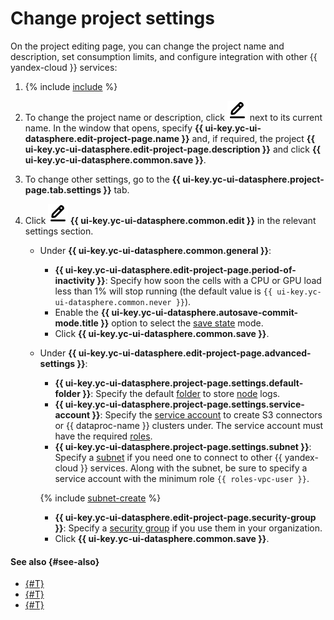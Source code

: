# Change project settings

On the project editing page, you can change the project name and description, set consumption limits, and configure integration with other {{ yandex-cloud }} services:

1. {% include [include](../../../_includes/datasphere/ui-find-project.md) %}
1. To change the project name or description, click ![pencil](../../../_assets/pencil-line.svg) next to its current name. In the window that opens, specify **{{ ui-key.yc-ui-datasphere.edit-project-page.name }}** and, if required, the project **{{ ui-key.yc-ui-datasphere.edit-project-page.description }}** and click **{{ ui-key.yc-ui-datasphere.common.save }}**.
1. To change other settings, go to the **{{ ui-key.yc-ui-datasphere.project-page.tab.settings }}** tab.
1. Click **![pencil](../../../_assets/pencil-line.svg) {{ ui-key.yc-ui-datasphere.common.edit }}** in the relevant settings section.

   * Under **{{ ui-key.yc-ui-datasphere.common.general }}**:

      * **{{ ui-key.yc-ui-datasphere.edit-project-page.period-of-inactivity }}**: Specify how soon the cells with a CPU or GPU load less than 1% will stop running (the default value is `{{ ui-key.yc-ui-datasphere.common.never }}`).
      * Enable the **{{ ui-key.yc-ui-datasphere.autosave-commit-mode.title }}** option to select the [save state](../../concepts/save-state.md#auto-save) mode.
      * Click **{{ ui-key.yc-ui-datasphere.common.save }}**.

   * Under **{{ ui-key.yc-ui-datasphere.edit-project-page.advanced-settings }}**:

      * **{{ ui-key.yc-ui-datasphere.project-page.settings.default-folder }}**: Specify the default [folder](../../../resource-manager/concepts/resources-hierarchy.md#folder) to store [node](../../concepts/deploy/index.md#node) logs.
      * **{{ ui-key.yc-ui-datasphere.project-page.settings.service-account }}**: Specify the [service account](../../../iam/concepts/users/service-accounts.md) to create S3 connectors or {{ dataproc-name }} clusters under. The service account must have the required [roles](../../../iam/concepts/access-control/roles).
      * **{{ ui-key.yc-ui-datasphere.project-page.settings.subnet }}**: Specify a [subnet](../../../vpc/concepts/network.md#subnet) if you need one to connect to other {{ yandex-cloud }} services. Along with the subnet, be sure to specify a service account with the minimum role `{{ roles-vpc-user }}`.

      {% include [subnet-create](../../../_includes/subnet-create.md) %}

      * **{{ ui-key.yc-ui-datasphere.edit-project-page.security-group }}**: Specify a [security group](../../../vpc/concepts/security-groups.md) if you use them in your organization.
      * Click **{{ ui-key.yc-ui-datasphere.common.save }}**.


#### See also {#see-also}

* [{#T}](restrictions.md)
* [{#T}](install-dependencies.md)
* [{#T}](control-compute-resources.md)


